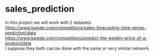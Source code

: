 # sales_prediction
In this project we will work with 2 datasets:  
https://www.kaggle.com/competitions/sales-forecasting-time-series-prediction/data  
https://www.kaggle.com/competitions/predict-the-weekly-price-of-a-product/data  
I suppose they both can be done with the same or very similar network  

